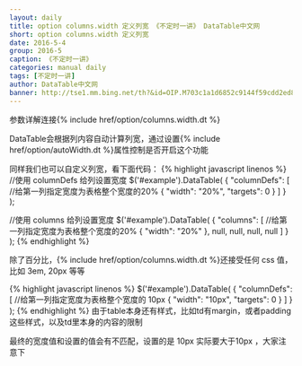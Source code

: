 ```yaml
---
layout: daily
title: option columns.width 定义列宽 《不定时一讲》 DataTable中文网
short: option columns.width 定义列宽
date: 2016-5-4
group: 2016-5
caption: 《不定时一讲》
categories: manual daily
tags: [不定时一讲]
author: DataTable中文网
banner: http://tse1.mm.bing.net/th?&id=OIP.M703c1a1d6852c9144f59cdd2ed8d7b9do2&w=297&h=248&c=0&pid=1.9&rs=0&p=0
---
```

参数详解连接{% include href/option/columns.width.dt %}

DataTable会根据列内容自动计算列宽，通过设置{% include href/option/autoWidth.dt %}属性控制是否开启这个功能
<!--more-->

同样我们也可以自定义列宽，看下面代码：
{% highlight javascript linenos %}
//使用 columnDefs 给列设置宽度
$('#example').DataTable( {
  "columnDefs": [
    //给第一列指定宽度为表格整个宽度的20%
    { "width": "20%", "targets": 0 }
  ]
} );

//使用 columns 给列设置宽度
$('#example').DataTable( {
  "columns": [
  //给第一列指定宽度为表格整个宽度的20%
    { "width": "20%" },
    null,
    null,
    null,
    null
  ]
} );
{% endhighlight %}

除了百分比，{% include href/option/columns.width.dt %}还接受任何 css 值，比如 3em, 20px 等等

{% highlight javascript linenos %}
$('#example').DataTable( {
  "columnDefs": [
    //给第一列指定宽度为表格整个宽度的 10px
    { "width": "10px", "targets": 0 }
  ]
} );
{% endhighlight %}
由于table本身还有样式，比如td有margin，或者padding这些样式，以及td里本身的内容的限制

最终的宽度值和设置的值会有不匹配，设置的是 10px  实际要大于10px ，大家注意下


